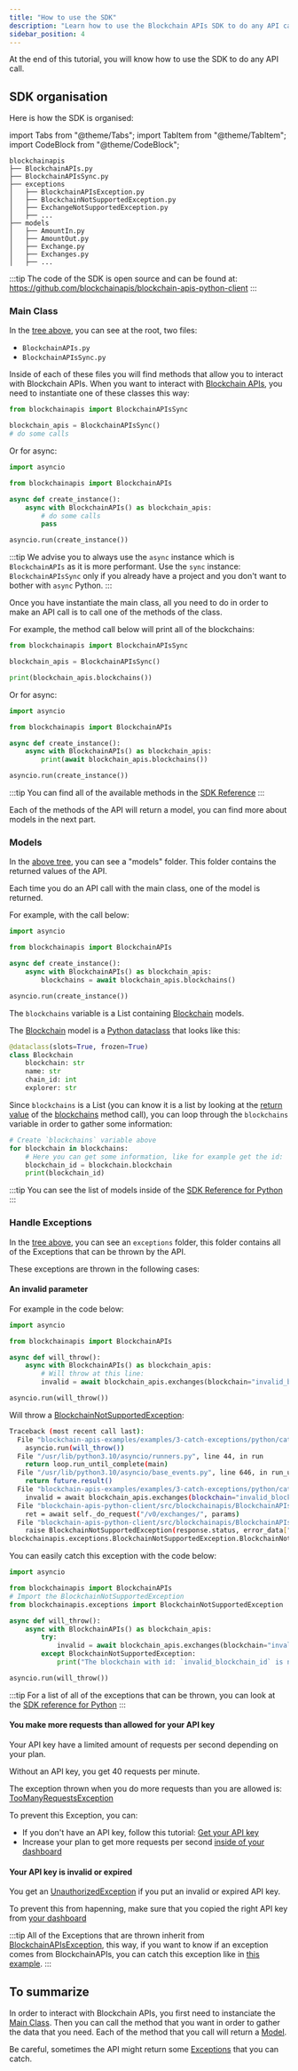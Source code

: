 ```yaml
---
title: "How to use the SDK"
description: "Learn how to use the Blockchain APIs SDK to do any API call"
sidebar_position: 4
---
```


At the end of this tutorial, you will know how to use the SDK to do any API call.

## SDK organisation

Here is how the SDK is organised:

import Tabs from "@theme/Tabs";
import TabItem from "@theme/TabItem";
import CodeBlock from "@theme/CodeBlock";

<Tabs groupId="programming-language" queryString>
<TabItem value="python" label="Python">

```
blockchainapis
├── BlockchainAPIs.py
├── BlockchainAPIsSync.py
├── exceptions
│   ├── BlockchainAPIsException.py
│   ├── BlockchainNotSupportedException.py
│   ├── ExchangeNotSupportedException.py
│   ├── ...
├── models
│   ├── AmountIn.py
│   ├── AmountOut.py
│   ├── Exchange.py
│   ├── Exchanges.py
│   ├── ...

```

:::tip
The code of the SDK is open source and can be found at: https://github.com/blockchainapis/blockchain-apis-python-client
:::

### Main Class

In the [tree above](#sdk-organisation), you can see at the root, two files:
- `BlockchainAPIs.py`
- `BlockchainAPIsSync.py`

Inside of each of these files you will find methods that allow you to interact with Blockchain APIs.
When you want to interact with [Blockchain APIs](https://www.blockchainapis.io), you need to instantiate one of these
classes this way:

```python showLineNumbers
from blockchainapis import BlockchainAPIsSync

blockchain_apis = BlockchainAPIsSync()
# do some calls
```

Or for async:

```py showLineNumbers
import asyncio

from blockchainapis import BlockchainAPIs

async def create_instance():
    async with BlockchainAPIs() as blockchain_apis:
        # do some calls
        pass

asyncio.run(create_instance())
```

:::tip
We advise you to always use the `async` instance which is `BlockchainAPIs` as it is more performant. Use the `sync` instance: `BlockchainAPIsSync`
only if you already have a project and you don't want to bother with `async` Python.
:::

Once you have instantiate the main class, all you need to do in order to make an API call is to call one of the methods of the class.

For example, the method call below will print all of the blockchains:
```py showLineNumbers
from blockchainapis import BlockchainAPIsSync

blockchain_apis = BlockchainAPIsSync()

print(blockchain_apis.blockchains())
```

Or for async:
```py showLineNumbers
import asyncio

from blockchainapis import BlockchainAPIs

async def create_instance():
    async with BlockchainAPIs() as blockchain_apis:
        print(await blockchain_apis.blockchains())

asyncio.run(create_instance())
```

:::tip
You can find all of the available methods in the [SDK Reference](/docs/python-sdk/blockchain-apis/)
:::

Each of the methods of the API will return a model, you can find more about models in the next part.

### Models

In the [above tree](#sdk-organisation), you can see a "models" folder. This folder contains the returned values of the API.

Each time you do an API call with the main class, one of the model is returned.

For example, with the call below:
```py showLineNumbers
import asyncio

from blockchainapis import BlockchainAPIs

async def create_instance():
    async with BlockchainAPIs() as blockchain_apis:
        blockchains = await blockchain_apis.blockchains()

asyncio.run(create_instance())
```

The `blockchains` variable is a List containing [Blockchain](/docs/python-sdk/models/blockchain) models.

The [Blockchain](/docs/python-sdk/models/blockchain) model is a [Python dataclass](https://docs.python.org/3/library/dataclasses.html) that looks like this:
```py
@dataclass(slots=True, frozen=True)
class Blockchain
    blockchain: str
    name: str
    chain_id: int
    explorer: str
```

Since `blockchains` is a List (you can know it is a list by looking at the [return value](/docs/python-sdk/blockchain-apis/blockchains#returns) of the [blockchains](/docs/python-sdk/blockchain-apis/blockchains) method call), you can loop through the `blockchains` variable in order to gather some information:

```py showLineNumbers
# Create `blockchains` variable above
for blockchain in blockchains:
    # Here you can get some information, like for example get the id:
    blockchain_id = blockchain.blockchain
    print(blockchain_id)
```

:::tip
You can see the list of models inside of the [SDK Reference for Python](/docs/python-sdk/models/)
:::

### Handle Exceptions

In the [tree above](#sdk-organisation), you can see an `exceptions` folder, this folder contains all of the Exceptions that can be thrown by the API.

These exceptions are thrown in the following cases:

#### An invalid parameter

For example in the code below:
```py showLineNumbers
import asyncio

from blockchainapis import BlockchainAPIs

async def will_throw():
    async with BlockchainAPIs() as blockchain_apis:
        # Will throw at this line:
        invalid = await blockchain_apis.exchanges(blockchain="invalid_blockchain_id")

asyncio.run(will_throw())
```

Will throw a [BlockchainNotSupportedException](/docs/python-sdk/exceptions/blockchain-not-supported-exception):

```sh
Traceback (most recent call last):
  File "blockchain-apis-examples/examples/3-catch-exceptions/python/catch_exceptions.py", line 10, in <module>
    asyncio.run(will_throw())
  File "/usr/lib/python3.10/asyncio/runners.py", line 44, in run
    return loop.run_until_complete(main)
  File "/usr/lib/python3.10/asyncio/base_events.py", line 646, in run_until_complete
    return future.result()
  File "blockchain-apis-examples/examples/3-catch-exceptions/python/catch_exceptions.py", line 8, in will_throw
    invalid = await blockchain_apis.exchanges(blockchain="invalid_blockchain_id")
  File "blockchain-apis-python-client/src/blockchainapis/BlockchainAPIs.py", line 219, in exchanges
    ret = await self._do_request("/v0/exchanges/", params)
  File "blockchain-apis-python-client/src/blockchainapis/BlockchainAPIs.py", line 119, in _do_request
    raise BlockchainNotSupportedException(response.status, error_data["detail"]["detail"])
blockchainapis.exceptions.BlockchainNotSupportedException.BlockchainNotSupportedException: 422 - Blockchain with id "invalid_blockchain_id" is not supported. You can find a list of valid blockchain ids in /blockchains
```

You can easily catch this exception with the code below:

```py showLineNumbers
import asyncio

from blockchainapis import BlockchainAPIs
# Import the BlockchainNotSupportedException
from blockchainapis.exceptions import BlockchainNotSupportedException

async def will_throw():
    async with BlockchainAPIs() as blockchain_apis:
        try:
            invalid = await blockchain_apis.exchanges(blockchain="invalid_blockchain_id")
        except BlockchainNotSupportedException:
            print("The blockchain with id: `invalid_blockchain_id` is not supported by the API")

asyncio.run(will_throw())
```

:::tip
For a list of all of the exceptions that can be thrown, you can look at the [SDK reference for Python](/docs/python-sdk/exceptions/)
:::

#### You make more requests than allowed for your API key

Your API key have a limited amount of requests per second depending on your plan.

Without an API key, you get 40 requests per minute.

The exception thrown when you do more requests than you are allowed is: [TooManyRequestsException](/docs/python-sdk/exceptions/too-many-requests-exception)

To prevent this Exception, you can:
- If you don't have an API key, follow this tutorial: [Get your API key](/docs/tutorial/getting-started/get-api-key)
- Increase your plan to get more requests per second [inside of your dashboard](https://dashboard.blockchainapis.io/billing)

#### Your API key is invalid or expired

You get an [UnauthorizedException](/docs/python-sdk/exceptions/unauthorized-exception) if you put an invalid or expired API key.

To prevent this from hapenning, make sure that you copied the right API key from [your dashboard](https://dashboard.blockchainapis.io/api-key)

:::tip
All of the Exceptions that are thrown inherit from [BlockchainAPIsException](/docs/python-sdk/exceptions/blockchain-apis-exception), this way, if you want to know if an exception comes from BlockchainAPIs, you can catch this exception like in [this example](https://github.com/blockchainapis/blockchain-apis-examples/blob/master/examples/3-catch-exceptions/python/catch_exceptions.py).
:::

## To summarize

In order to interact with Blockchain APIs, you first need to instanciate the [Main Class](#main-class).
Then you can call the method that you want in order to gather the data that you need. Each of the method that you
call will return a [Model](#models).

Be careful, sometimes the API might return some [Exceptions](#exceptions) that you can catch.

</TabItem>
</Tabs>


